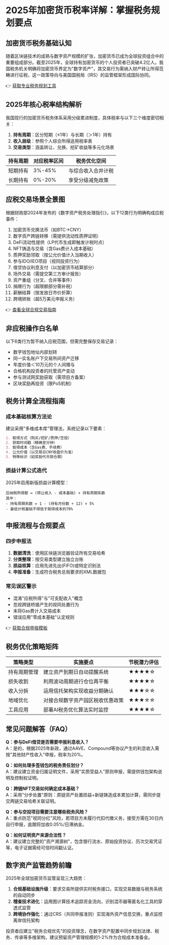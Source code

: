 # 2025年加密货币税率详解：掌握税务规划要点

## 加密货币税务基础认知
随着区块链技术的成熟与数字资产规模的扩张，加密货币已成为全球投资组合中的重要组成部分。截至2025年，全球持有加密货币的个人投资者已突破4.2亿人。我国税务机关明确将加密货币界定为"数字资产"，其交易行为需纳入财产转让所得范畴进行征税，这一政策导向与美国国税局（IRS）的监管框架形成国际协同。

👉 [获取专业税务规划工具](https://bit.ly/okx_welcome)

## 2025年核心税率结构解析
我国现行的加密货币税务体系采用分级累进制度，具体税率与以下三个维度密切相关：

1. **持有周期**：区分短期（≤1年）与长期（＞1年）持有
2. **收入层级**：参照个人综合所得适用税率表
3. **交易类型**：涵盖转让、兑换、挖矿收益等多元化场景

| 持有周期 | 对应税率区间 | 税务优化空间 |
|---------|--------------|--------------|
| 短期持有 | 3%-45%       | 与综合收入合并计税 |
| 长期持有 | 0%-20%       | 享受分级减免政策 |

## 应税交易场景全景图
根据财政部2024年发布的《数字资产税务处理指引》，以下12类行为明确构成应税事件：

1. 加密货币兑换法币（如BTC→CNY）
2. 数字资产跨链转移（需提供流动性质押证明）
3. DeFi流动性提供（LP代币生成即触发计税时点）
4. NFT铸造与交易（含Gas费计入成本基础）
5. 质押奖励领取（按公允价值计入当期收入）
6. 参与IDO/IEO项目（视同投资行为）
7. 借贷协议利息支付（以加密货币结算部分）
8. 场外交易（需提交第三方审计报告）
9. 资产重组（分叉、合并等事件）
10. 捐赠行为（超限额部分需补税）
11. 薪酬结算（按发放日市价折算）
12. 跨境转账（超5万美元申报义务）

👉 [查看全球合规交易指南](https://bit.ly/okx_welcome)

## 非应税操作白名单
以下6类行为暂不纳入应税范围，但需完整保存交易记录：

- 数字钱包地址内部划转
- 同一实名账户下交易所间资产迁移
- 年度价值＜10万元的个人间赠与
- 合格机构投资者的托管资产变动
- 参与测试网奖励获取（需项目方备案）
- 区块奖励再投资（限PoS机制）

## 税务计算全流程指南
### 成本基础核算方法论
建议采用"多维成本库"管理法，系统记录以下要素：

```markdown
1. 取得方式（购买/挖矿/质押/空投）
2. 获取时间戳（精确至分钟）
3. 取得成本（含Gas费、手续费）
4. 公允价值（以交易日CNY收盘价为准）
5. 特殊标识（如奖励代币锁仓期）
```

### 损益计算公式迭代
2025年启用新版损益计算模型：

```
应纳税所得额 = (转让收入 - 成本基础) × 持有周期系数
其中：
- 持有周期系数 = 1 - (持有月份数 ÷ 12) × 5%
- 最低计税基础不得低于取得成本的70%
```

## 申报流程与合规要点
### 四步申报法
1. **数据清洗**：使用区块链浏览器验证所有交易哈希
2. **分类整理**：按交易类型建立独立台账
3. **损益核算**：应用先进先出(FIFO)或特定识别法
4. **申报准备**：生成符合税务总局要求的XML数据包

### 常见误区警示
- 混淆"应税所得"与"可支配收入"概念
- 忽视跨链桥接产生的视同处置行为
- 未将Gas费计入交易成本
- 错误应用"零成本基础"认定规则

👉 [获取合规申报模板](https://bit.ly/okx_welcome)

## 税务优化策略矩阵
| 策略类型       | 实施要点                          | 节税潜力评估 |
|----------------|-----------------------------------|--------------|
| 持有周期管理   | 建立资产到期日自动提醒系统         | ★★★★☆        |
| 损失收割       | 利用波动周期进行仓位再平衡         | ★★★★☆        |
| 收入分拆       | 运用信托架构实现收益分期确认       | ★★★☆☆        |
| 地域优化       | 对接合规数字资产园区税收优惠政策   | ★★★☆☆        |
| 工具应用       | 部署AI税务优化算法实时监控         | ★★★★☆        |

## 常见问题解答（FAQ）

**Q：参与DeFi借贷是否需要申报利息收入？**  
A：是的，根据2025年新政，通过AAVE、Compound等协议产生的利息收入需按"其他财产性收入"申报，税率为20%。

**Q：如何处理多签钱包的税务责任划分？**  
A：建议建立资金归属证明文件，采用"实质受益人"原则申报，需提供钱包架构说明及控制权证明。

**Q：跨链NFT交易如何确定成本基础？**  
A：采用"分步处置"原则：原链资产处置损益+新链铸造成本累加计算，需同步提交两链交易哈希关联证明。

**Q：参与空投项目需要注意哪些税务风险？**  
A：重点防范"视同分红"风险，若项目方未履行代扣代缴义务，接受方需在30日内自行申报，逾期将加收0.05%/日滞纳金。

**Q：如何证明资产来源合法性？**  
A：建议建立完整的"资产溯源树"，包含银行流水、原始投资协议、历次交易凭证等，电子证据需经可信时间戳认证。

## 数字资产监管趋势前瞻
2025年全球加密货币监管呈现三大趋势：

1. **合规基础设施升级**：要求交易所提供实时税务接口，实现交易数据与税务系统的自动同步
2. **稽查技术进化**：运用图计算技术追踪资金流向，识别混币器等匿名化工具的穿透式监管
3. **跨境协作强化**：通过CRS（共同申报准则）实现海外资产信息交换，重点监控离岸信托架构

投资者应建立"税务合规优先"的投资理念，在数字资产配置中同步规划法律、税务、传承等多维架构，建议预留资产管理规模的1-2%作为合规成本准备金。